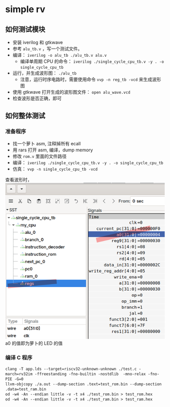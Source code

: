 # simple rv
## 如何测试模块

- 安装 iverilog 和 gtkwave
- 参考 `alu_tb.v` ，写一个测试文件。
- 编译： `iverilog -o alu_tb ./alu_tb.v alu.v`
  - 编译单周期 CPU 的命令： `iverilog ./single_cycle_cpu_tb.v -y . -o single_cycle_cpu_tb`
- 运行，并生成波形图： `./alu_tb`
  - 注意，运行时序电路时，需要使用命令 `vvp -n reg_tb -vcd` 来生成波形图
- 使用 gtkwave 打开生成的波形图文件： `open alu_wave.vcd`
- 检查波形是否正确，即可

## 如何整体测试

### 准备程序

- 找一个萝卜 asm, 注释掉所有 ecall
- 用 rars 打开 asm, 编译，dump memory
- 修改 `rom.v` 里面的文件路径
- 编译： `iverilog ./single_cycle_cpu_tb.v -y . -o single_cycle_cpu_tb`
- 仿真： `vvp -n single_cycle_cpu_tb -vcd`

查看波形时，![](2022-03-13-02-45-21.png) a0 的值即为萝卜的 LED 的值

### 编译 C 程序

```
clang -T app.lds --target=riscv32-unknown-unknown ./test.c -march=rv32im -ffreestanding -fno-builtin -nostdlib  -mno-relax -fno-PIE -G=0
llvm-objcopy ./a.out --dump-section .text=test_rom.bin --dump-section .data=test_ram.bin 
od -w4 -An --endian little -v -t x4 ./test_rom.bin > test_rom.hex
od -w4 -An --endian little -v -t x4 ./test_ram.bin > test_ram.hex
```
